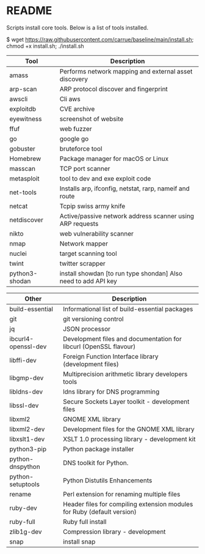 # README

Scripts install core tools. Below is a list of tools installed.

$ wget https://raw.githubusercontent.com/carrue/baseline/main/install.sh; chmod +x install.sh; ./install.sh


| Tool                | Description                                                  |
| ------------------- | ------------------------------------------------------------ |
| amass               | Performs network mapping and external asset discovery        |
| arp-scan            | ARP protocol discover and fingerprint                        |
| awscli              | Cli aws                                                      |
| exploitdb           | CVE archive                                                  |
| eyewitness          | screenshot of website                                        |
| ffuf                | web fuzzer                                                   |
| go                  | google go                                                    |
| gobuster            | bruteforce tool                                              |
| Homebrew            | Package manager for macOS or Linux                           |
| masscan             | TCP port scanner                                             |
| metasploit          | tool to dev and exe exploit code                             |
| net-tools           | Installs arp, ifconfig, netstat, rarp, nameif and route      |
| netcat              | Tcpip swiss army knife                                       |
| netdiscover         | Active/passive network address scanner using ARP requests    |
| nikto               | web vulnerability scanner                                    |
| nmap                | Network mapper                                               |
| nuclei              | target scanning tool                                         |
| twint               | twitter scrapper                                             |
| python3-shodan      | install showdan [to run type shondan] Also need to add API key |




| Other               | Description                                                  |
| ------------------- | ------------------------------------------------------------ |
| build-essential     | Informational list of build-essential packages               |
| git                 | git versioning control                                       |
| jq                  | JSON processor                                               |
| ibcurl4-openssl-dev | Development files and documentation for libcurl (OpenSSL flavour) |
| libffi-dev          | Foreign Function Interface library (development files)       |
| libgmp-dev          | Multiprecision arithmetic library developers tools           |
| libldns-dev         | ldns library for DNS programming                             |
| libssl-dev          | Secure Sockets Layer toolkit - development files             |
| libxml2             | GNOME XML library                                            |
| libxml2-dev         | Development files for the GNOME XML library                  |
| libxslt1-dev        | XSLT 1.0 processing library - development kit                |
| python3-pip         | Python package installer                                     |
| python-dnspython    | DNS toolkit for Python.                                      |
| python-setuptools   | Python Distutils Enhancements                                |
| rename              | Perl extension for renaming multiple files                   |
| ruby-dev            | Header files for compiling extension modules for Ruby (default version) |
| ruby-full           | Ruby full install                                            |
| zlib1g-dev          | Compression library - development                            |
| snap                | install snap                                                 |
